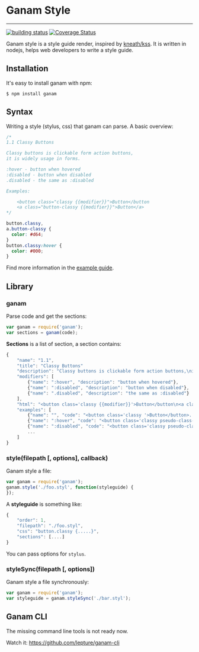 # Ganam Style

-------------

[![building status](https://secure.travis-ci.org/lepture/ganam.png?branch=master)](https://travis-ci.org/lepture/ganam)
[![Coverage Status](https://coveralls.io/repos/lepture/ganam/badge.png?branch=master)](https://coveralls.io/r/lepture/ganam)


Ganam style is a style guide render, inspired by [kneath/kss](https://github.com/kneath/kss).
It is written in nodejs, helps web developers to write a style guide.


## Installation

It's easy to install ganam with npm:

```
$ npm install ganam
```

## Syntax

Writing a style (stylus, css) that ganam can parse. A basic overview:

```css
/*
1.1 Classy Buttons

Classy buttons is clickable form action buttons,
it is widely usage in forms.

:hover - button when hovered
:disabled - button when disabled
.disabled - the same as :disabled

Examples:

    <button class="classy {{modifier}}">Button</button
    <a class="button-classy {{modifier}}">Button</a>
*/

button.classy,
a.button-classy {
  color: #d64;
}
button.classy:hover {
  color: #000;
}
```

Find more information in the [example guide](https://github.com/lepture/ganam/blob/master/docs/guide).


## Library

### ganam

Parse code and get the sections:

```javascript
var ganam = require('ganam');
var sections = ganam(code);
```

**Sections** is a list of section, a section contains:

```javascript
{
    "name": "1.1",
    "title": "Classy Buttons"
    "description": "Classy buttons is clickable form action buttons,\nit is widely usage in forms.",
    "modifiers": [
        {"name": ":hover", "description": "button when hovered"},
        {"name": ":disabled", "description": "button when disabled"},
        {"name": ".disabled", "description": "the same as :disabled"}
    ],
    "html": "<button class='classy {{modifier}}'>Button</button\n<a class='button-classy {{modifier}}'>Button</a>",
    "examples": [
        {"name": "", "code": "<button class='classy '>Button</button>......"},
        {"name": ":hover", "code": "<button class='classy pseudo-class-hover'>Button</button>......"},
        {"name": ":disabled", "code": "<button class='classy pseudo-class-disabled'>Button</button>......"},
        ...
    ]
}
```


### style(filepath [, options], callback)

Ganam style a file:

```javascript
var ganam = require('ganam');
ganam.style('./foo.styl', function(styleguide) {
});
```

A **styleguide** is something like:

```javascript
{
    "order": 1,
    "filepath": "./foo.styl",
    "css": "button.classy {.....}",
    "sections": [....]
}
```

You can pass options for `stylus`.

### styleSync(filepath [, options])

Ganam style a file synchronously:

```javascript
var ganam = require('ganam');
var styleguide = ganam.styleSync('./bar.styl');
```

## Ganam CLI

The missing command line tools is not ready now.

Watch it: https://github.com/lepture/ganam-cli
